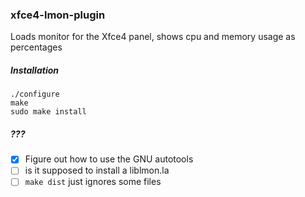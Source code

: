 ### xfce4-lmon-plugin

Loads monitor for the Xfce4 panel, shows cpu and memory usage as percentages

##### Installation

```
./configure
make
sudo make install
```

##### ???

- [x] Figure out how to use the GNU autotools
- [ ] is it supposed to install a liblmon.la
- [ ] `make dist` just ignores some files
